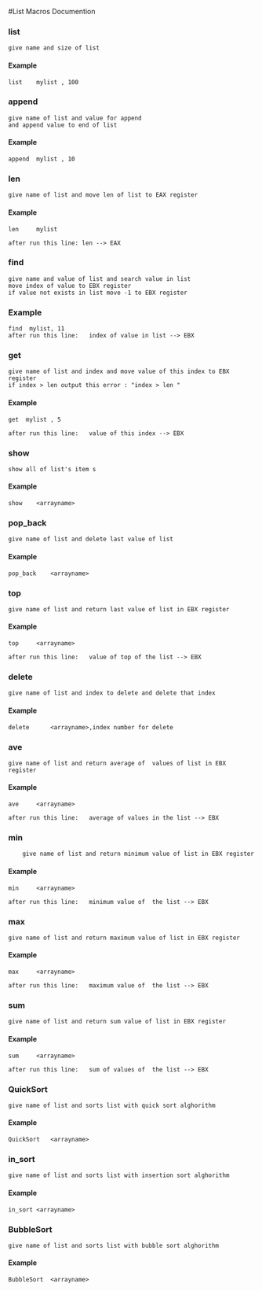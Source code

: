 #List Macros Documention 


### list
	give name and size of list 
	 
#### Example
	list    mylist , 100

### append 
	give name of list and value for append 
	and append value to end of list 
#### Example
	append 	mylist , 10 

	
### len 
	give name of list and move len of list to EAX register 
	
#### Example 
	len 	mylist 
	
	after run this line: len --> EAX  
	
### find 
	give name and value of list and search value in list 
	move index of value to EBX register 
	if value not exists in list move -1 to EBX register 
### Example 
	find  mylist, 11 
	after run this line:   index of value in list --> EBX 
### get 
	
	give name of list and index and move value of this index to EBX register
	if index > len output this error : "index > len "
#### Example 
	get  mylist , 5 
	
	after run this line:   value of this index --> EBX 

### show 
	show all of list's item s 

#### Example 
	show  	<arrayname>

### pop_back
	give name of list and delete last value of list

#### Example 
	pop_back  	<arrayname>

### top
	give name of list and return last value of list in EBX register

#### Example 
	top  	<arrayname>

	after run this line:   value of top of the list --> EBX 

### delete
	give name of list and index to delete and delete that index 

#### Example 
	delete  	<arrayname>,index number for delete

### ave
  	give name of list and return average of  values of list in EBX register

#### Example 
	ave  	<arrayname>

	after run this line:   average of values in the list --> EBX 

### min
    	give name of list and return minimum value of list in EBX register

#### Example 
	min  	<arrayname>

	after run this line:   minimum value of  the list --> EBX 
### max	
	give name of list and return maximum value of list in EBX register

#### Example 
	max 	<arrayname>

	after run this line:   maximum value of  the list --> EBX 
### sum
	give name of list and return sum value of list in EBX register

#### Example 
	sum 	<arrayname>

	after run this line:   sum of values of  the list --> EBX 
### QuickSort	
	give name of list and sorts list with quick sort alghorithm

#### Example 
	QuickSort	<arrayname>


### in_sort	
	give name of list and sorts list with insertion sort alghorithm

#### Example 
	in_sort	<arrayname>


### BubbleSort	
	give name of list and sorts list with bubble sort alghorithm

#### Example 
	BubbleSort	<arrayname>
